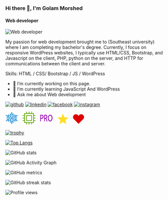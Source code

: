 ### Hi there 👋, I'm Golam Morshed
#### Web developer
![Web developer](https://arturssmirnovs.github.io/github-profile-readme-generator/images/banner.png)

My passion for web development brought me to (Southeast university) where I am completing my bachelor's degree.
Currently, I focus on responsive WordPress websites, I typically use HTML/CSS, Bootstrap, and Javascript on the client, PHP, python on the server, and HTTP for communications between the client and server.

Skills: HTML / CSS/ Bootstrap / JS / WordPress

- 🔭 I’m currently working on this page. 
- 🌱 I’m currently learning JavaScript And WordPress 
- 💬 Ask me about Web development 


[<img src='https://cdn.jsdelivr.net/npm/simple-icons@3.0.1/icons/github.svg' alt='github' height='40'>](https://github.com/morshed49)  [<img src='https://cdn.jsdelivr.net/npm/simple-icons@3.0.1/icons/linkedin.svg' alt='linkedin' height='40'>](https://www.linkedin.com/in/morshedseu49cse/)  [<img src='https://cdn.jsdelivr.net/npm/simple-icons@3.0.1/icons/facebook.svg' alt='facebook' height='40'>](https://www.facebook.com/profile.php?id=100008236993966)  [<img src='https://cdn.jsdelivr.net/npm/simple-icons@3.0.1/icons/instagram.svg' alt='instagram' height='40'>](https://www.instagram.com/morshed_49/)  

<a href='https://archiveprogram.github.com/'><img src='https://raw.githubusercontent.com/acervenky/animated-github-badges/master/assets/acbadge.gif' width='40' height='40'></a> <a href='https://docs.github.com/en/developers'><img src='https://raw.githubusercontent.com/acervenky/animated-github-badges/master/assets/devbadge.gif' width='40' height='40'></a> <a href='https://github.com/pricing'><img src='https://raw.githubusercontent.com/acervenky/animated-github-badges/master/assets/pro.gif' width='40' height='40'></a> <a href='https://stars.github.com/'><img src='https://raw.githubusercontent.com/acervenky/animated-github-badges/master/assets/starbadge.gif' width='35' height='35'></a> <a href='https://docs.github.com/en/github/supporting-the-open-source-community-with-github-sponsors'><img src='https://raw.githubusercontent.com/acervenky/animated-github-badges/master/assets/sponsorbadge.gif' width='35' height='35'></a> 

[![trophy](https://github-profile-trophy.vercel.app/?username=morshed49)](https://github.com/ryo-ma/github-profile-trophy)

[![Top Langs](https://github-readme-stats.vercel.app/api/top-langs/?username=morshed49)](https://github.com/anuraghazra/github-readme-stats)

![GitHub stats](https://github-readme-stats.vercel.app/api?username=morshed49&show_icons=true)  

![GitHub Activity Graph](https://activity-graph.herokuapp.com/graph?username=morshed49)  

![GitHub metrics](https://metrics.lecoq.io/morshed49)  

![GitHub streak stats](https://streak-stats.demolab.com/?user=morshed49)  

![Profile views](https://gpvc.arturio.dev/morshed49)  
